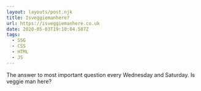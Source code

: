 ```yaml
---
layout: layouts/post.njk
title: Isveggiemanhere?
url: https://isveggiemanhere.co.uk
date: 2020-05-03T19:10:04.587Z
tags:
  - SSG
  - CSS
  - HTML
  - JS
---
```

The answer to most important question every Wednesday and Saturday. Is veggie man here?
